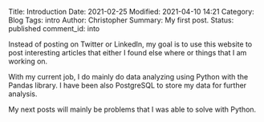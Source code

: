 Title: Introduction
Date: 2021-02-25
Modified: 2021-04-10 14:21
Category: Blog
Tags: intro
Author: Christopher
Summary: My first post.
Status: published
comment_id: into

Instead of posting on Twitter or LinkedIn, my goal is to use this website to
post interesting articles that either I found else where or things that I am
working on.

With my current job, I do mainly do data analyzing using Python with the Pandas
library.
I have been also PostgreSQL to store my data for further analysis.

My next posts will mainly be problems that I was able to solve with Python. 